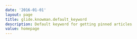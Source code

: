 ```yaml
---
date: '2016-01-01'
layout: page
title: glide.knowman.default_keyword
description: Default keyword for getting pinned articles
value: homepage
---
```

